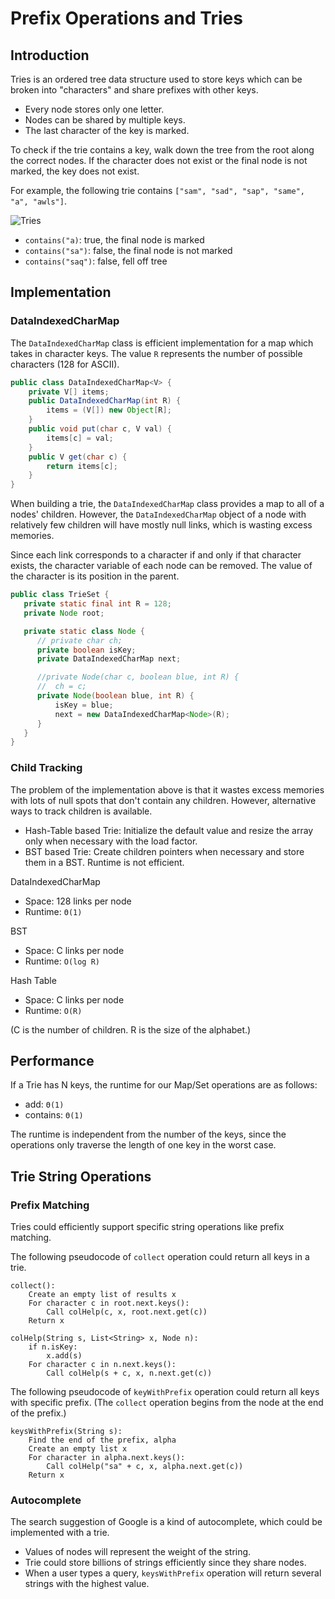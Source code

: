 # Prefix Operations and Tries

## Introduction

Tries is an ordered tree data structure used to store keys which can be broken into "characters" and share prefixes with other keys.

* Every node stores only one letter.
* Nodes can be shared by multiple keys.
* The last character of the key is marked.

To check if the trie contains a key, walk down the tree from the root along the correct nodes. If the character does not exist or the final node is not marked, the key does not exist.

For example, the following trie contains `["sam", "sad", "sap", "same", "a", "awls"]`.

![Tries](https://joshhug.gitbooks.io/hug61b/content/assets/Screen%20Shot%202019-03-14%20at%2012.47.38%20AM.png "Tries")

* `contains("a)`: true, the final node is marked
* `contains("sa")`: false, the final node is not marked
* `contains("saq")`: false, fell off tree

## Implementation

### DataIndexedCharMap

The `DataIndexedCharMap` class is efficient implementation for a map which takes in character keys. The value `R` represents the number of possible characters (128 for ASCII).

```java
public class DataIndexedCharMap<V> {
    private V[] items;
    public DataIndexedCharMap(int R) {
        items = (V[]) new Object[R];
    }
    public void put(char c, V val) {
        items[c] = val;
    }
    public V get(char c) {
        return items[c];
    }
}
```

When building a trie, the `DataIndexedCharMap` class provides a map to all of a nodes' children. However, the `DataIndexedCharMap` object of a node with relatively few children will have mostly null links, which is wasting excess memories.

Since each link corresponds to a character if and only if that character exists, the character variable of each node can be removed. The value of the character is its position in the parent.

```java
public class TrieSet {
   private static final int R = 128;
   private Node root;

   private static class Node {
      // private char ch;
      private boolean isKey;
      private DataIndexedCharMap next;

      //private Node(char c, boolean blue, int R) {
      //  ch = c; 
      private Node(boolean blue, int R) {
          isKey = blue;
          next = new DataIndexedCharMap<Node>(R);
      }
   }
}
```

### Child Tracking

The problem of the implementation above is that it wastes excess memories with lots of null spots that don't contain any children. However, alternative ways to track children is available.
* Hash-Table based Trie: Initialize the default value and resize the array only when necessary with the load factor.
* BST based Trie: Create children pointers when necessary and store them in a BST. Runtime is not efficient.


DataIndexedCharMap
* Space: 128 links per node
* Runtime: `Θ(1)`

BST
* Space: C links per node
* Runtime: `O(log R)`

Hash Table
* Space: C links per node
* Runtime: `O(R)`

(C is the number of children. R is the size of the alphabet.)

## Performance

If a Trie has N keys, the runtime for our Map/Set operations are as follows:

* add: `Θ(1)`
* contains: `Θ(1)`

The runtime is independent from the number of the keys, since the operations only traverse the length of one key in the worst case.

## Trie String Operations

### Prefix Matching

Tries could efficiently support specific string operations like prefix matching.

The following pseudocode of `collect` operation could return all keys in a trie.

```
collect():
    Create an empty list of results x
    For character c in root.next.keys():
        Call colHelp(c, x, root.next.get(c))
    Return x

colHelp(String s, List<String> x, Node n):
    if n.isKey:
        x.add(s)
    For character c in n.next.keys():
        Call colHelp(s + c, x, n.next.get(c))
```

The following pseudocode of `keyWithPrefix` operation could return all keys with specific prefix. (The `collect` operation begins from the node at the end of the prefix.)

```
keysWithPrefix(String s):
    Find the end of the prefix, alpha
    Create an empty list x
    For character in alpha.next.keys():
        Call colHelp("sa" + c, x, alpha.next.get(c))
    Return x
```

### Autocomplete

The search suggestion of Google is a kind of autocomplete, which could be implemented with a trie.

* Values of nodes will represent the weight of the string.
* Trie could store billions of strings efficiently since they share nodes.
* When a user types a query, `keysWithPrefix` operation will return several strings with the highest value.

